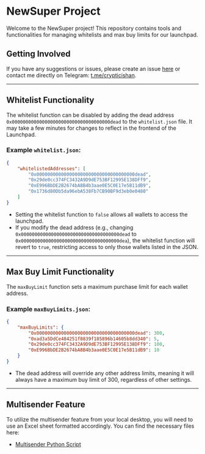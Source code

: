 # NewSuper Project

Welcome to the NewSuper project! This repository contains tools and functionalities for managing whitelists and max buy limits for our launchpad.

## Getting Involved

If you have any suggestions or issues, please create an issue [here](https://github.com/parzivalishan/newsuper/issues) or contact me directly on Telegram: [t.me/crypticishan](https://t.me/crypticishan).

---

## Whitelist Functionality

The whitelist function can be disabled by adding the dead address `0x000000000000000000000000000000000000dead` to the `whitelist.json` file. It may take a few minutes for changes to reflect in the frontend of the Launchpad.

### Example `whitelist.json`:

```json
{
    "whitelistedAddresses": [
        "0x000000000000000000000000000000000000dead",
        "0x29de0cc374FC3432A9D9dE753BF12995E138DFf9",
        "0xE996BbDE2B2674bA8B4b3aae0E5C0E17e5B11dB9",
        "0x1736d80Db5da96ebA538Fb7CB90BF9d3eb0e0480"
    ]
}
```

- Setting the whitelist function to `false` allows all wallets to access the launchpad.
- If you modify the dead address (e.g., changing `0x000000000000000000000000000000000000dead` to `0x000000000000000000000000000000000000dea`), the whitelist function will revert to `true`, restricting access to only those wallets listed in the JSON.

---

## Max Buy Limit Functionality

The `maxBuyLimit` function sets a maximum purchase limit for each wallet address. 

### Example `maxBuyLimits.json`:

```json
{
    "maxBuyLimits": {
        "0x000000000000000000000000000000000000dead": 300,
        "0xad3a5DdCe484251f8839f185896b14605b8dd340": 5,
        "0x29de0cc374FC3432A9D9dE753BF12995E138DFf9": 100,
        "0xE996BbDE2B2674bA8B4b3aae0E5C0E17e5B11dB9": 10
    }
}
```

- The dead address will override any other address limits, meaning it will always have a maximum buy limit of 300, regardless of other settings.

---

## Multisender Feature

To utilize the multisender feature from your local desktop, you will need to use an Excel sheet formatted accordingly. You can find the necessary files here:

- [Multisender Python Script](https://github.com/parzivalishan/newsuper/tree/main/tools)


